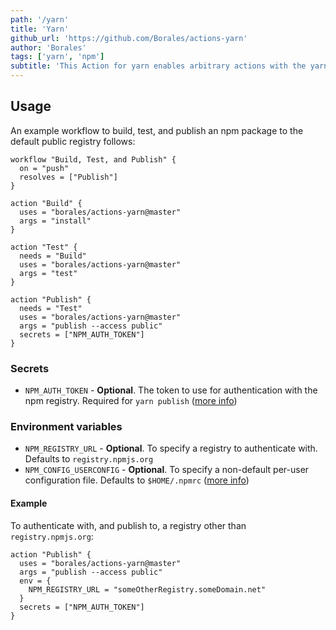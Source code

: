```yaml
---
path: '/yarn'
title: 'Yarn'
github_url: 'https://github.com/Borales/actions-yarn'
author: 'Borales'
tags: ['yarn', 'npm']
subtitle: 'This Action for yarn enables arbitrary actions with the yarn command-line client, including testing packages and publishing to a registry.'
---
```


## Usage

An example workflow to build, test, and publish an npm package to the default public registry follows:

```hcl
workflow "Build, Test, and Publish" {
  on = "push"
  resolves = ["Publish"]
}

action "Build" {
  uses = "borales/actions-yarn@master"
  args = "install"
}

action "Test" {
  needs = "Build"
  uses = "borales/actions-yarn@master"
  args = "test"
}

action "Publish" {
  needs = "Test"
  uses = "borales/actions-yarn@master"
  args = "publish --access public"
  secrets = ["NPM_AUTH_TOKEN"]
}
```

### Secrets

- `NPM_AUTH_TOKEN` - **Optional**. The token to use for authentication with the npm registry. Required for `yarn publish` ([more info](https://docs.npmjs.com/getting-started/working_with_tokens))

### Environment variables

- `NPM_REGISTRY_URL` - **Optional**. To specify a registry to authenticate with. Defaults to `registry.npmjs.org`
- `NPM_CONFIG_USERCONFIG` - **Optional**. To specify a non-default per-user configuration file. Defaults to `$HOME/.npmrc` ([more info](https://docs.npmjs.com/misc/config#npmrc-files))

#### Example

To authenticate with, and publish to, a registry other than `registry.npmjs.org`:

```hcl
action "Publish" {
  uses = "borales/actions-yarn@master"
  args = "publish --access public"
  env = {
    NPM_REGISTRY_URL = "someOtherRegistry.someDomain.net"
  }
  secrets = ["NPM_AUTH_TOKEN"]
}
```
